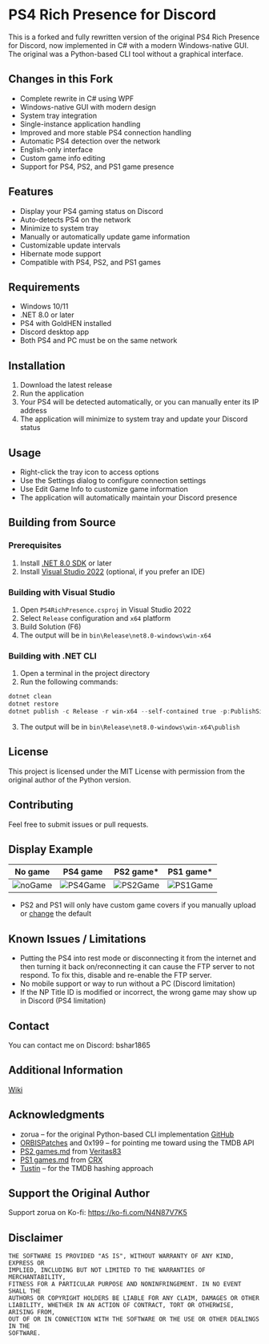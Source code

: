 # PS4 Rich Presence for Discord

This is a forked and fully rewritten version of the original PS4 Rich Presence for Discord, now implemented in C# with a modern Windows-native GUI. The original was a Python-based CLI tool without a graphical interface.

## Changes in this Fork
- Complete rewrite in C# using WPF
- Windows-native GUI with modern design
- System tray integration
- Single-instance application handling
- Improved and more stable PS4 connection handling
- Automatic PS4 detection over the network
- English-only interface
- Custom game info editing
- Support for PS4, PS2, and PS1 game presence

## Features
- Display your PS4 gaming status on Discord
- Auto-detects PS4 on the network
- Minimize to system tray
- Manually or automatically update game information
- Customizable update intervals
- Hibernate mode support
- Compatible with PS4, PS2, and PS1 games

## Requirements
- Windows 10/11
- .NET 8.0 or later
- PS4 with GoldHEN installed
- Discord desktop app
- Both PS4 and PC must be on the same network

## Installation
1. Download the latest release
2. Run the application
3. Your PS4 will be detected automatically, or you can manually enter its IP address
4. The application will minimize to system tray and update your Discord status

## Usage
- Right-click the tray icon to access options
- Use the Settings dialog to configure connection settings
- Use Edit Game Info to customize game information
- The application will automatically maintain your Discord presence

## Building from Source

### Prerequisites
1. Install [.NET 8.0 SDK](https://dotnet.microsoft.com/download/dotnet/8.0) or later
2. Install [Visual Studio 2022](https://visualstudio.microsoft.com/) (optional, if you prefer an IDE)

### Building with Visual Studio
1. Open `PS4RichPresence.csproj` in Visual Studio 2022
2. Select `Release` configuration and `x64` platform
3. Build Solution (F6)
4. The output will be in `bin\Release\net8.0-windows\win-x64`

### Building with .NET CLI
1. Open a terminal in the project directory
2. Run the following commands:
```powershell
dotnet clean
dotnet restore
dotnet publish -c Release -r win-x64 --self-contained true -p:PublishSingleFile=true
```
3. The output will be in `bin\Release\net8.0-windows\win-x64\publish`

## License
This project is licensed under the MIT License with permission from the original author of the Python version.

## Contributing
Feel free to submit issues or pull requests.

## Display Example
No game 	| 	PS4 game 	|	PS2 game* 	|	PS1 game* 	|
 -----------|---------------|---------------|---------------|
 ![noGame](https://i.imgur.com/MTrBFew.png) | ![PS4Game](https://i.imgur.com/gtIW76h.png) | ![PS2Game](https://i.imgur.com/riihpST.png) | ![PS1Game](https://i.imgur.com/CRRjGFZ.png) |

* PS2 and PS1 will only have custom game covers if you manually upload or [change](https://github.com/zorua98741/PS4-Rich-Presence-for-Discord/wiki#changing-image) the default

## Known Issues / Limitations
- Putting the PS4 into rest mode or disconnecting it from the internet and then turning it back on/reconnecting it can cause the FTP server to not respond. To fix this, disable and re-enable the FTP server.
- No mobile support or way to run without a PC (Discord limitation)
- If the NP Title ID is modified or incorrect, the wrong game may show up in Discord (PS4 limitation)

## Contact
You can contact me on Discord: bshar1865

## Additional Information
[Wiki](https://github.com/zorua98741/PS4-Rich-Presence-for-Discord/wiki)

## Acknowledgments
- zorua – for the original Python-based CLI implementation [GitHub](https://github.com/zorua98741/PS4-Rich-Presence-for-Discord)
- [ORBISPatches](https://orbispatches.com/) and 0x199 – for pointing me toward using the TMDB API
- [PS2 games.md](https://github.com/zorua98741/PS4-Rich-Presence-for-Discord/blob/main/PS2%20games.md) from [Veritas83](https://github.com/Veritas83/PS2-OPL-CFG/blob/master/test/PS2-GAMEID-TITLE-MASTER.csv)
- [PS1 games.md](https://github.com/zorua98741/PS4-Rich-Presence-for-Discord/blob/main/PS1%20games.md) from [CRX](https://psxdatacenter.com/information.html)
- [Tustin](https://github.com/Tustin/PlayStationDiscord-Games/blob/master/script.py) – for the TMDB hashing approach

## Support the Original Author
Support zorua on Ko-fi: https://ko-fi.com/N4N87V7K5

## Disclaimer
```
THE SOFTWARE IS PROVIDED "AS IS", WITHOUT WARRANTY OF ANY KIND, EXPRESS OR
IMPLIED, INCLUDING BUT NOT LIMITED TO THE WARRANTIES OF MERCHANTABILITY,
FITNESS FOR A PARTICULAR PURPOSE AND NONINFRINGEMENT. IN NO EVENT SHALL THE
AUTHORS OR COPYRIGHT HOLDERS BE LIABLE FOR ANY CLAIM, DAMAGES OR OTHER
LIABILITY, WHETHER IN AN ACTION OF CONTRACT, TORT OR OTHERWISE, ARISING FROM,
OUT OF OR IN CONNECTION WITH THE SOFTWARE OR THE USE OR OTHER DEALINGS IN THE
SOFTWARE.
```
